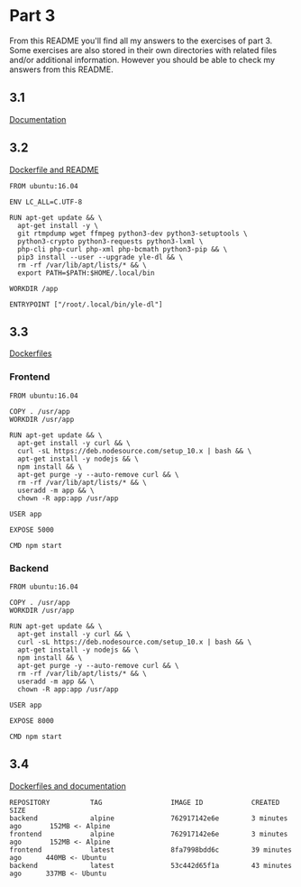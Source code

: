 # Part 3

From this README you'll find all my answers to the exercises of part 3. Some exercises are also stored in their own directories with related files and/or additional information. However you should be able to check my answers from this README.

## 3.1

[Documentation](https://github.com/marttivesalainen/devops-with-docker/tree/master/Part3/3.1)

## 3.2

[Dockerfile and README](https://github.com/marttivesalainen/devops-with-docker/tree/master/Part3/3.2)

```
FROM ubuntu:16.04

ENV LC_ALL=C.UTF-8

RUN apt-get update && \
  apt-get install -y \
  git rtmpdump wget ffmpeg python3-dev python3-setuptools \
  python3-crypto python3-requests python3-lxml \
  php-cli php-curl php-xml php-bcmath python3-pip && \
  pip3 install --user --upgrade yle-dl && \
  rm -rf /var/lib/apt/lists/* && \
  export PATH=$PATH:$HOME/.local/bin

WORKDIR /app

ENTRYPOINT ["/root/.local/bin/yle-dl"]
```

## 3.3

[Dockerfiles](https://github.com/marttivesalainen/devops-with-docker/tree/master/Part3/3.3)

### Frontend

```
FROM ubuntu:16.04

COPY . /usr/app
WORKDIR /usr/app

RUN apt-get update && \
  apt-get install -y curl && \
  curl -sL https://deb.nodesource.com/setup_10.x | bash && \
  apt-get install -y nodejs && \
  npm install && \
  apt-get purge -y --auto-remove curl && \
  rm -rf /var/lib/apt/lists/* && \
  useradd -m app && \
  chown -R app:app /usr/app

USER app

EXPOSE 5000

CMD npm start
```

### Backend

```
FROM ubuntu:16.04

COPY . /usr/app
WORKDIR /usr/app

RUN apt-get update && \
  apt-get install -y curl && \
  curl -sL https://deb.nodesource.com/setup_10.x | bash && \
  apt-get install -y nodejs && \
  npm install && \
  apt-get purge -y --auto-remove curl && \
  rm -rf /var/lib/apt/lists/* && \
  useradd -m app && \
  chown -R app:app /usr/app

USER app

EXPOSE 8000

CMD npm start
```

## 3.4

[Dockerfiles and documentation](https://github.com/marttivesalainen/devops-with-docker/tree/master/Part3/3.4)

```
REPOSITORY          TAG                 IMAGE ID            CREATED             SIZE
backend             alpine              762917142e6e        3 minutes ago       152MB <- Alpine
frontend            alpine              762917142e6e        3 minutes ago       152MB <- Alpine
frontend            latest              8fa7998bdd6c        39 minutes ago      440MB <- Ubuntu
backend             latest              53c442d65f1a        43 minutes ago      337MB <- Ubuntu
```

